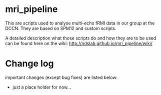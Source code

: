 mri_pipeline
============
This are scripts used to analyse multi-echo fRMI data in our group at the DCCN. They are based on SPM12 and custom scripts.

A detailed description what those scripts do and how they are to be used can be found here on the wiki:
http://ndslab.github.io/mri_pipeline/wiki/


Change log
===============

important changes (except bug fixes) are listed below:

* just a place holder for now... 